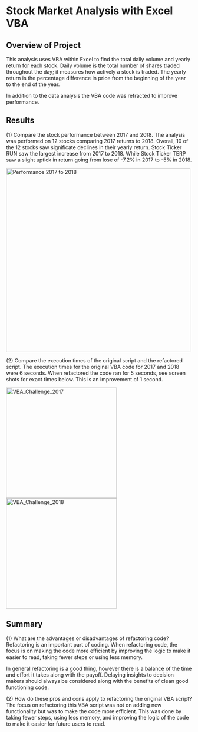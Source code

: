 # Stock Market Analysis with Excel VBA

## Overview of Project
This analysis uses VBA within Excel to find the total daily volume and yearly return for each stock. Daily volume is the total number of shares traded throughout the day; it measures how actively a stock is traded. The yearly return is the percentage difference in price from the beginning of the year to the end of the year. 

In addition to the data analysis the VBA code was refracted to improve performance.

## Results
(1) Compare the stock performance between 2017 and 2018.
The analysis was performed on 12 stocks comparing 2017 returns to 2018.  Overall, 10 of the 12 stocks saw significate declines in their yearly return.  Stock Ticker RUN saw the largest increase from 2017 to 2018.  While Stock Ticker TERP saw a slight uptick in return going from lose of -7.2% in 2017 to -5% in 2018.

<img width="500" alt="Performance 2017 to 2018" src="https://user-images.githubusercontent.com/96347024/148651826-693f334c-3298-4a4d-ab13-dee1348b5254.png">

(2) Compare the execution times of the original script and the refactored script.
The execution times for the original VBA code for 2017 and 2018 were 6 seconds.  When refactored the code ran for 5 seconds, see screen shots for exact times below.  This is an improvement of 1 second.  

<img width="300" alt="VBA_Challenge_2017" src="https://user-images.githubusercontent.com/96347024/148651845-90718563-5dce-4147-b63f-08714f0f8460.png">
<img width="300" alt="VBA_Challenge_2018" src="https://user-images.githubusercontent.com/96347024/148651849-d807e774-db7d-4b4d-a112-a3f54259e2e0.png">


## Summary
(1) What are the advantages or disadvantages of refactoring code?
Refactoring is an important part of coding. When refactoring code, the focus is on making the code more efficient by improving the logic to make it easier to read, taking fewer steps or using less memory.

In general refactoring is a good thing, however there is a balance of the time and effort it takes along with the payoff.  Delaying insights to decision makers should always be considered along with the benefits of clean good functioning code.

(2) How do these pros and cons apply to refactoring the original VBA script?
The focus on refactoring this VBA script was not on adding new functionality but was to make the code more efficient.  This was done by taking fewer steps, using less memory, and improving the logic of the code to make it easier for future users to read. 
